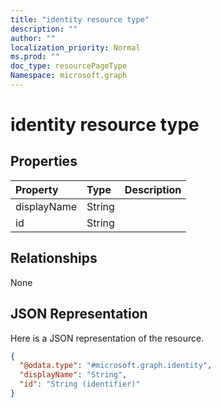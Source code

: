 ```yaml
---
title: "identity resource type"
description: ""
author: ""
localization_priority: Normal
ms.prod: ""
doc_type: resourcePageType
Namespace: microsoft.graph
---
```



# identity resource type



## Properties
|Property|Type|Description|
|:---|:---|:---|
|displayName|String||
|id|String||

## Relationships
None

## JSON Representation
Here is a JSON representation of the resource.
<!-- {
  "blockType": "resource",
  "@odata.type": "microsoft.graph.identity"
}
-->
``` json
{
  "@odata.type": "#microsoft.graph.identity",
  "displayName": "String",
  "id": "String (identifier)"
}
```

